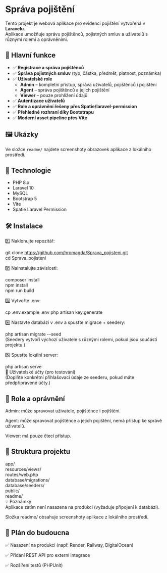 # Správa pojištění

Tento projekt je webová aplikace pro evidenci pojištění vytvořená v **Laravelu**.  
Aplikace umožňuje správu pojištěnců, pojistných smluv a uživatelů s různými rolemi a oprávněními.

## 📌 Hlavní funkce

- ✅ **Registrace a správa pojištěnců**
- ✅ **Správa pojistných smluv** (typ, částka, předmět, platnost, poznámka)
- ✅ **Uživatelské role**
  - **Admin** – kompletní přístup, správa uživatelů, pojištěnců i pojištění
  - **Agent** – správa pojištěnců a jejich pojištění
  - **Viewer** – pouze prohlížení údajů
- ✅ **Autentizace uživatelů**
- ✅ **Role a oprávnění řešeny přes Spatie/laravel-permission**
- ✅ **Přehledné rozhraní díky Bootstrapu**
- ✅ **Moderní asset pipeline přes Vite**

## 🖼️ Ukázky

Ve složce `readme/` najdete screenshoty obrazovek aplikace z lokálního prostředí.

## 🚀 Technologie

- PHP 8.x
- Laravel 10
- MySQL
- Bootstrap 5
- Vite
- Spatie Laravel Permission

## 🛠️ Instalace

1️⃣ Naklonujte repozitář:

git clone https://github.com/hromagda/Sprava_pojisteni.git  
cd Sprava_pojisteni

2️⃣ Nainstalujte závislosti:

composer install  
npm install  
npm run build  

3️⃣ Vytvořte .env:  

cp .env.example .env
php artisan key:generate  

4️⃣ Nastavte databázi v .env a spusťte migrace + seedery:

php artisan migrate --seed  
(Seedery vytvoří výchozí uživatele s různými rolemi, pokud jsou součástí projektu.)  

5️⃣ Spusťte lokální server:  

php artisan serve  
📝 Uživatelské účty (pro testování)  
(Doplňte konkrétní přihlašovací údaje ze seederu, pokud máte předpřipravené účty.)  

## 🔑 Role a oprávnění  
Admin: může spravovat uživatele, pojištěnce i pojištění.  

Agent: může spravovat pojištěnce a jejich pojištění, nemá přístup ke správě uživatelů.  

Viewer: má pouze čtecí přístup.  

## 📂 Struktura projektu  
app/  
resources/views/  
routes/web.php  
database/migrations/  
database/seeders/  
public/  
readme/  
💡 Poznámky  
Aplikace zatím není nasazena na produkci (vyžaduje připojení k databázi).  

Složka readme/ obsahuje screenshoty aplikace z lokálního prostředí.  

## 📌 Plán do budoucna  
✅ Nasazení na produkci (např. Render, Railway, DigitalOcean)  

✅ Přidání REST API pro externí integrace  

✅ Rozšíření testů (PHPUnit)  
